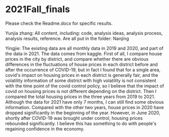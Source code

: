 # 2021Fall_finals

Please check the Readme.docx for specific results.

Yunjia zhang:
All content, including: code, analysis ideas, analysis process, analysis results, reference. Are all put in the folder: Nanjing

Yingjie: 
The existing data are all monthly data in 2019 and 2020, and part of the data in 2021. The data comes from kaggle. First of all, I compare house prices in the city by district, and compare whether there are obvious differences in the fluctuations of house prices in each district before and after the occurrence of COVID-19, but in fact I found that for a single area, covid's impact on housing prices in each district is generally fair, and the volatility information of some district with high volatility is not consistent with the time point of the covid control policy, so I believe that the impact of covid on housing prices is not different depending on the district.
Then I compared the total housing prices in the three years from 2019 to 2021. Although the data for 2021 have only 7 months, I can still find some obvious information. Compared with the other two years, house prices in 2020 have dropped significantly in the beginning of the year. However, in June 2020, shortly after COVID-19 was brought under control, housing prices rebounded significantly. I believe this has something to do with people's regaining confidence in the economy.
